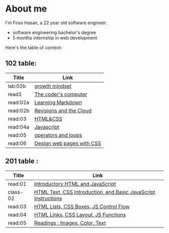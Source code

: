 # About me
 I'm Firas Hasan, a 22 year old software engineer.

- software engineering bachelor's degree
- 5 months internship in web development

Here's the table of content:

## 102 table: 
Title        |         Link
------------ |----------------------
lab:02b      | [growth mindset](102/lab02b.md)
read1        | [The coder's computer](102/read1.md)
read:02a     | [Learning Markdown](102/read02a.md)
read:02b     | [Revisions and the Cloud](102/read02b.md)
read:03      | [HTML&CSS](102/read03.md)
read:04a     | [Javascript](102/read04a.md)
read:05      | [operators and loops](102/read05.md)
read:06      | [Design web pages with CSS](102/read06.md)


## 201 table :

Title        |         Link
------------ |----------------------
read:01      | [Introductory HTML and JavaScript](201/read01.md)
class-02     |[HTML Text, CSS Introduction, and Basic JavaScript Instructions](201/class-02.md)
read:03      | [HTML Lists, CSS Boxes, JS Control Flow](201/read:03.md)
read:04      | [HTML Links, CSS Layout, JS Functions](201/read:04.md)
read:05      | [Readings : Images, Color, Text](201/read:05.md)